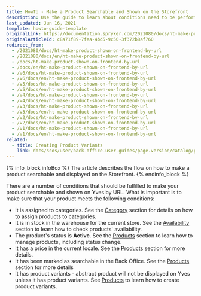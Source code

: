 ```yaml
---
title: HowTo - Make a Product Searchable and Shown on the Storefront
description: Use the guide to learn about conditions need to be performed to make a product searchable in the online store.
last_updated: Jun 16, 2021
template: howto-guide-template
originalLink: https://documentation.spryker.com/2021080/docs/ht-make-product-shown-on-frontend-by-url
originalArticleId: c8a71f89-7fea-4bd5-9c50-3f372b8af760
redirect_from:
  - /2021080/docs/ht-make-product-shown-on-frontend-by-url
  - /2021080/docs/en/ht-make-product-shown-on-frontend-by-url
  - /docs/ht-make-product-shown-on-frontend-by-url
  - /docs/en/ht-make-product-shown-on-frontend-by-url
  - /v6/docs/ht-make-product-shown-on-frontend-by-url
  - /v6/docs/en/ht-make-product-shown-on-frontend-by-url
  - /v5/docs/ht-make-product-shown-on-frontend-by-url
  - /v5/docs/en/ht-make-product-shown-on-frontend-by-url
  - /v4/docs/ht-make-product-shown-on-frontend-by-url
  - /v4/docs/en/ht-make-product-shown-on-frontend-by-url
  - /v3/docs/ht-make-product-shown-on-frontend-by-url
  - /v3/docs/en/ht-make-product-shown-on-frontend-by-url
  - /v2/docs/ht-make-product-shown-on-frontend-by-url
  - /v2/docs/en/ht-make-product-shown-on-frontend-by-url
  - /v1/docs/ht-make-product-shown-on-frontend-by-url
  - /v1/docs/en/ht-make-product-shown-on-frontend-by-url
related:
  - title: Creating Product Variants
    link: docs/scos/user/back-office-user-guides/page.version/catalog/products/manage-concrete-products/creating-product-variants.html
---
```


{% info_block infoBox %}
The article describes the flow on how to make a product searchable and displayed on the Storefront.
{% endinfo_block %}

There are a number of conditions that should be fulfilled to make your product searchable and shown on Yves by URL. What is important is to make sure that your product meets the following conditions:

* It is assigned to categories. See the [Category](/docs/scos/user/back-office-user-guides/{{site.version}}/catalog/category/assigning-products-to-categories.html) section for details on how to assign products to categories.
* It is in stock in the warehouse for the current store. See the [Availability](/docs/scos/user/back-office-user-guides/{{site.version}}/catalog/availability/managing-products-availability.html) section to learn how to check products' availability.
* The product's status is **Active**. See the [Products](/docs/scos/user/back-office-user-guides/{{site.version}}/catalog/products/managing-products/managing-products.html#activating-products) section to learn how to manage products, including status change.
* It has a price in the current locale. See the [Products](/docs/scos/user/back-office-user-guides/{{site.version}}/catalog/products/managing-products/managing-products.html) section for more details.
* It has been marked as searchable in the Back Office. See the [Products](/docs/scos/user/back-office-user-guides/{{site.version}}/catalog/products/manage-concrete-products/creating-product-variants.html) section for more details
* It has product variants - abstract product will not be displayed on Yves unless it has product variants. See [Products](/docs/scos/user/back-office-user-guides/{{site.version}}/catalog/products/manage-concrete-products/creating-product-variants.html) to learn how to create product variants.
